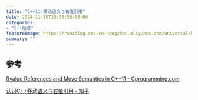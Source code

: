 ```yaml
---
title: "C++11-移动语义与右值引用"
date: 2024-11-10T15:55:56-08:00
categories: 
- "C++拾遗"
featureimage: https://runzblog.oss-cn-hangzhou.aliyuncs.com/universal/background1.jpg
summary: ""
---
```



## 参考

[Rvalue References and Move Semantics in C++11 - Cprogramming.com](https://www.cprogramming.com/c++11/rvalue-references-and-move-semantics-in-c++11.html#google_vignette)

[认识C++移动语义与右值引用 - 知乎](https://zhuanlan.zhihu.com/p/347977300)